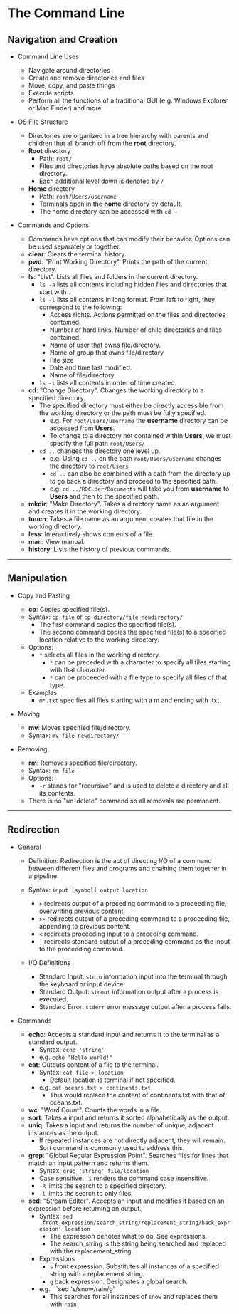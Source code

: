 # The Command Line

## Navigation and Creation

- Command Line Uses
  - Navigate around directories
  - Create and remove directories and files
  - Move, copy, and paste things
  - Execute scripts
  - Perform all the functions of a traditional GUI (e.g. Windows Explorer or Mac Finder) and more

- OS File Structure
  - Directories are organized in a tree hierarchy with parents and children that all branch off from the **root** directory.
  - **Root** directory
    - Path:  ```root/```
    - Files and directories have absolute paths based on the root directory.
    - Each additional level down is denoted by ```/```
  - **Home** directory  
    - Path:  ```root/Users/username```
    - Terminals open in the **home** directory by default.
    - The home directory can be accessed with ```cd ~```

- Commands and Options
  - Commands have options that can modify their behavior.  Options can be used separately or together.
  - **clear**:  Clears the terminal history.
  - **pwd**:  "Print Working Directory".  Prints the path of the current directory.
  - **ls**:  "List".  Lists all files and folders in the current directory.
    - ```ls -a``` lists all contents including hidden files and directories that start with ```.```
    - ```ls -l``` lists all contents in long format.  From left to right, they correspond to the following:
      - Access rights.  Actions permitted on the files and directories contained.
      - Number of hard links.  Number of child directories and files contained.
      - Name of user that owns file/directory.
      - Name of group that owns file/directory
      - File size
      - Date and time last modified.
      - Name of file/directory.
    - ```ls -t``` lists all contents in order of time created.
  - **cd**:  "Change Directory".  Changes the working directory to a specified directory.
    - The specified directory must either be directly accessible from the working directory or the path must be fully specified.
      - e.g.  For ```root/Users/username``` the **username** directory can be accessed from **Users**.
      - To change to a directory not contained within **Users**, we must specify the full path ```root/Users/```
    - ```cd ..``` changes the directory one level up.
      - e.g.  Using ```cd ..``` on the path ```root/Users/username``` changes the directory to ```root/Users```
      - ```cd ..``` can also be combined with a path from the directory up to go back a directory and proceed to the specified path.
      - e.g.  ```cd ../RDCLder/Documents``` will take you from **username** to **Users** and then to the specified path.
  - **mkdir**:  "Make Directory".  Takes a directory name as an argument and creates it in the working directory.
  - **touch**:  Takes a file name as an argument creates that file in the working directory.
  - **less**:  Interactively shows contents of a file.
  - **man**:  View manual.
  - **history**:  Lists the history of previous commands.  

---

## Manipulation

- Copy and Pasting
  - **cp**:  Copies specified file(s).
  - Syntax:  ```cp file``` or ```cp directory/file newdirectory/```
    - The first command copies the specified file(s).
    - The second command copies the specified file(s) to a specified location relative to the working directory.
  - Options:
    - ```*``` selects all files in the working directory.
      - ```*``` can be preceded with a character to specify all files starting with that character.
      - ```*``` can be proceeded with a file type to specify all files of that type.
  - Examples
    - ```m*.txt``` specifies all files starting with a m and ending with .txt.

- Moving
  - **mv**:  Moves specified file/directory.
  - Syntax:  ```mv file newdirectory/```

- Removing
  - **rm**:  Removes specified file/directory.
  - Syntax:  ```rm file```
  - Options:
    - ```-r``` stands for "recursive" and is used to delete a directory and all its contents.
  - There is no "un-delete" command so all removals are permanent.

---

## Redirection

- General
  - Definition:  Redirection is the act of directing I/O of a command between different files and programs and chaining them together in a pipeline.
  - Syntax:  ```input [symbol] output location```
    - ```>``` redirects output of a preceding command to a proceeding file, overwriting previous content.
    - ```>>``` redirects output of a preceding command to a proceeding file, appending to previous content.
    - ```<``` redirects proceeding input to a preceding command.
    - ```|``` redirects standard output of a preceding command as the input to the proceeding command.
    
  - I/O Definitions
    - Standard Input:  ```stdin``` information input into the terminal through the keyboard or input device.
    - Standard Output:  ```stdout``` information output after a process is executed.
    - Standard Error:  ```stderr``` error message output after a process fails.
  
- Commands
  - **echo**:  Accepts a standard input and returns it to the terminal as a standard output.
    - Syntax:  ```echo 'string'```
    - e.g. ```echo "Hello world!"```
  - **cat**:  Outputs content of a file to the terminal.
    - Syntax:  ```cat file > location```
      - Default location is terminal if not specified.
    - e.g. ```cat oceans.txt > continents.txt```
      - This would replace the content of continents.txt with that of oceans.txt.
  - **wc**:  "Word Count".  Counts the words in a file.
  - **sort**:  Takes a input and returns it sorted alphabetically as the output.
  - **uniq**:  Takes a input and returns the number of unique, adjacent instances as the output.
    - If repeated instances are not directly adjacent, they will remain.  Sort command is commonly used to address this.
  - **grep**:  "Global Regular Expression Point".  Searches files for lines that match an input pattern and returns them.
    - Syntax:  ```grep 'string' file/location```
    - Case sensitive.  ```-i``` renders the command case insensitive.
    - ```-R``` limits the search to a specified directory.
    - ```-l``` limits the search to only files.
  - **sed**:  "Stream Editor".  Accepts an input and modifies it based on an expression before returning an output.
    - Syntax:  ```sed 'front_expression/search_string/replacement_string/back_expression' location```
      - The expression denotes what to do.  See expressions.
      - The search_string is the string being searched and replaced with the replacement_string.
    - Expressions
      - ```s``` front expression.  Substitutes all instances of a specified string with a replacement string.
      - ```g``` back expression.  Designates a global search.
    - e.g.  ```sed 's/snow/rain/g'
      - This searches for all instances of ```snow``` and replaces them with ```rain```
